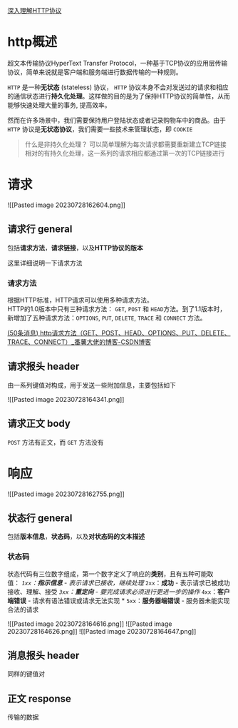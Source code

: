 [深入理解HTTP协议](https://zhuanlan.zhihu.com/p/45173862)

# http概述

超文本传输协议HyperText Transfer Protocol，一种基于TCP协议的应用层传输协议，简单来说就是客户端和服务端进行数据传输的一种规则。

`HTTP` 是一种**无状态** (stateless) 协议， `HTTP` 协议本身不会对发送过的请求和相应的通信状态进行**持久化处理**。这样做的目的是为了保持HTTP协议的简单性，从而能够快速处理大量的事务, 提高效率。

然而在许多场景中，我们需要保持用户登陆状态或者记录购物车中的商品。由于 `HTTP` 协议是**无状态协议**，我们需要一些技术来管理状态，即 `COOKIE`

> 什么是非持久化处理？
> 可以简单理解为每次请求都需要重新建立TCP链接
> 相对的有持久化处理，这一系列的请求相应都通过第一次的TCP链接进行

# 请求

![[Pasted image 20230728162604.png]]

## 请求行 general

包括**请求方法**，**请求链接**，以及**HTTP协议的版本**

这里详细说明一下请求方法

### 请求方法

根据HTTP标准，HTTP请求可以使用多种请求方法。  
HTTP的1.0版本中只有三种请求方法： `GET`, `POST` 和 `HEAD`方法。到了1.1版本时，新增加了五种请求方法：`OPTIONS`, `PUT`, `DELETE`, `TRACE` 和 `CONNECT` 方法。

[(50条消息) http请求方法（GET、POST、HEAD、OPTIONS、PUT、DELETE、TRACE、CONNECT）_番薯大佬的博客-CSDN博客](https://blog.csdn.net/potato512/article/details/76696582)

## 请求报头 header 

由一系列键值对构成，用于发送一些附加信息，主要包括如下

![[Pasted image 20230728164341.png]]

## 请求正文 body

`POST` 方法有正文，而 `GET` 方法没有

# 响应

![[Pasted image 20230728162755.png]]

## 状态行 general

包括**版本信息**，**状态码**，以及**对状态码的文本描述**

### 状态码

状态代码有三位数字组成，第一个数字定义了响应的**类别**，且有五种可能取值： _`1xx`：**指示信息** - 表示请求已接收，继续处理_ `2xx`：**成功** - 表示请求已被成功接收、理解、接受 _`3xx`：**重定向** - 要完成请求必须进行更进一步的操作_ `4xx`：**客户端错误** - 请求有语法错误或请求无法实现 * `5xx`：**服务器端错误** - 服务器未能实现合法的请求

![[Pasted image 20230728164616.png]]
![[Pasted image 20230728164626.png]]
![[Pasted image 20230728164647.png]]

## 消息报头 header

同样的键值对

## 正文 response

传输的数据